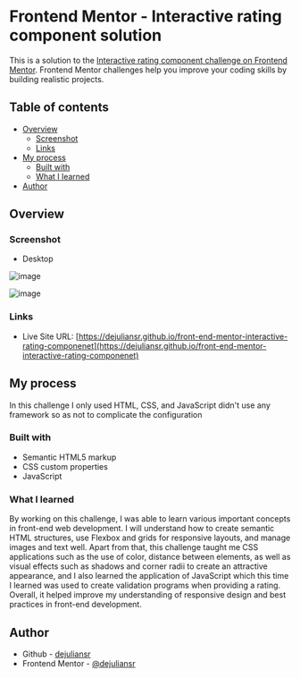 # Frontend Mentor - Interactive rating component solution

This is a solution to the [Interactive rating component challenge on Frontend Mentor](https://www.frontendmentor.io/challenges/interactive-rating-component-koxpeBUmI). Frontend Mentor challenges help you improve your coding skills by building realistic projects. 

## Table of contents

- [Overview](#overview)
  - [Screenshot](#screenshot)
  - [Links](#links)
- [My process](#my-process)
  - [Built with](#built-with)
  - [What I learned](#what-i-learned)
- [Author](#author)

## Overview

### Screenshot

- Desktop

![image](https://github.com/user-attachments/assets/077cf584-4544-4858-9dad-70d2c864bdd2)

![image](https://github.com/user-attachments/assets/f0298f86-4c6d-4d9e-9edf-af7273e84854)

### Links

- Live Site URL: [https://dejuliansr.github.io/front-end-mentor-interactive-rating-componenet](https://dejuliansr.github.io/front-end-mentor-interactive-rating-componenet)

## My process

In this challenge I only used HTML, CSS, and JavaScript didn't use any framework so as not to complicate the configuration

### Built with

- Semantic HTML5 markup
- CSS custom properties
- JavaScript

### What I learned

By working on this challenge, I was able to learn various important concepts in front-end web development. I will understand how to create semantic HTML structures, use Flexbox and grids for responsive layouts, and manage images and text well. Apart from that, this challenge taught me CSS applications such as the use of color, distance between elements, as well as visual effects such as shadows and corner radii to create an attractive appearance, and I also learned the application of JavaScript which this time I learned was used to create validation programs when providing a rating. Overall, it helped improve my understanding of responsive design and best practices in front-end development.

## Author

- Github - [dejuliansr](https://github.com/dejuliansr)
- Frontend Mentor - [@dejuliansr](https://www.frontendmentor.io/profile/dejuliansr)
